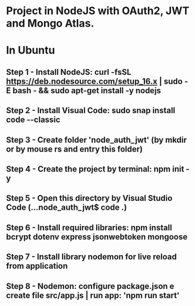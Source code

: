 # Project in NodeJS with OAuth2, JWT and Mongo Atlas.

# In Ubuntu
## Step 1 - Install NodeJS: curl -fsSL https://deb.nodesource.com/setup_16.x | sudo -E bash - && sudo apt-get install -y nodejs

## Step 2 - Install Visual Code: sudo snap install code --classic

## Step 3 - Create folder 'node_auth_jwt' (by mkdir or by mouse rs and entry this folder)

## Step 4 - Create the project by terminal: npm init -y 

## Step 5 - Open this directory by Visual Studio Code (...node_auth_jwt$ code .)

## Step 6 - Install required libraries: npm install bcrypt dotenv express jsonwebtoken mongoose

## Step 7 - Install library nodemon for live reload from application

## Step 8 - Nodemon: configure package.json e create file src/app.js | run app: 'npm run start'